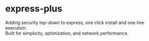 # express-plus
Adding security top-down to express, one click install and one line execution.  
Built for simplicity, optimization, and network performance.  
